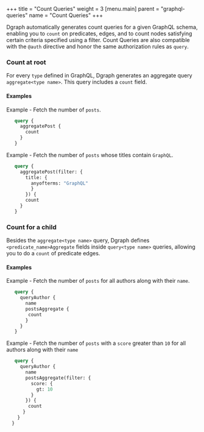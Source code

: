 +++
title = "Count Queries"
weight = 3
[menu.main]
    parent = "graphql-queries"
    name = "Count Queries"
+++

Dgraph automatically generates count queries for a given GraphQL schema, enabling you to `count` on predicates, edges, and to count nodes satisfying certain criteria specified using a filter. Count Queries are also compatible with the `@auth` directive and honor the same authorization rules as `query`.

### Count at root

For every `type` defined in GraphQL, Dgraph generates an aggregate query `aggregate<type name>`. This query includes a `count` field.

#### Examples

Example - Fetch the number of `posts`.

```graphql
   query {
     aggregatePost {
       count
     }
   }
```

Example - Fetch the number of `posts` whose titles contain `GraphQL`.

```graphql
   query {
     aggregatePost(filter: {
       title: {
         anyofterms: "GraphQL"
         }
       }) {
       count
     }
   }
```


### Count for a child

Besides the `aggregate<type name>` query, Dgraph defines `<predicate_name>Aggregate` fields inside `query<type name>` queries, allowing you to do a `count` of predicate edges.

#### Examples

Example - Fetch the number of `posts` for all authors along with their `name`.

```graphql
   query {
     queryAuthor {
       name
       postsAggregate {
        count
       }
     }
   }
```

Example - Fetch the number of `posts` with a `score` greater than `10` for all authors along with their `name`
   
```graphql
   query {
     queryAuthor {
       name
       postsAggregate(filter: {
         score: {
           gt: 10
         }
       }) {
        count
      }
    }
  }
```
